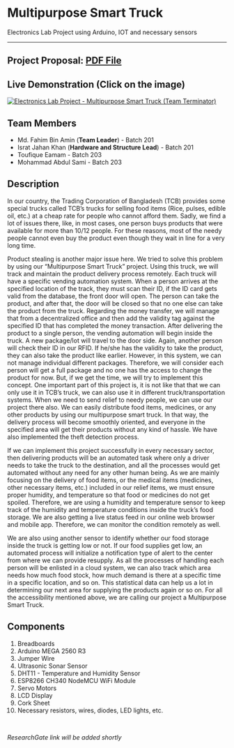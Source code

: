 # Multipurpose Smart Truck

Electronics Lab Project using Arduino, IOT and necessary sensors

-----

## Project Proposal: [PDF File](Project_Proposal.pdf)

## Live Demonstration (Click on the image)
[![Electronics Lab Project - Multipurpose Smart Truck (Team Terminator)](https://img.youtube.com/vi/jxQKOJerdgs/maxresdefault.jpg)](https://www.youtube.com/watch?v=jxQKOJerdgs) 


## Team Members

* Md. Fahim Bin Amin (**Team Leader**) - Batch 201
* Israt Jahan Khan (**Hardware and Structure Lead**) - Batch 201
* Toufique Eamam - Batch 203
* Mohammad Abdul Sami - Batch 203

## Description

In our country, the Trading Corporation of Bangladesh (TCB) provides some special trucks called TCB’s 
trucks for selling food items (Rice, pulses, edible oil, etc.) at a cheap rate for people who cannot afford 
them. Sadly, we find a lot of issues there, like, in most cases, one person buys products that were 
available for more than 10/12 people. For these reasons, most of the needy people cannot even buy 
the product even though they wait in line for a very long time. 

Product stealing is another major issue here. We tried to solve this problem by using our “Multipurpose Smart Truck” project. Using this truck,
we will track and maintain the product delivery process remotely. Each truck will have a specific 
vending automation system. When a person arrives at the specified location of the track, they must
scan their ID, if the ID card gets valid from the database, the front door will open. The person can take 
the product, and after that, the door will be closed so that no one else can take the product from the 
truck. Regarding the money transfer, we will manage that from a decentralized office and then add 
the validity tag against the specified ID that has completed the money transaction. 
After delivering the product to a single person, the vending automation will begin inside the truck. A new package/lot 
will travel to the door side. Again, another person will check their ID in our RFID. If he/she has the 
validity to take the product, they can also take the product like earlier. However, in this system, we 
can not manage individual different packages. Therefore, we will consider each person will get a full 
package and no one has the access to change the product for now. But, if we get the time, we will try 
to implement this concept. One important part of this project is, it is not like that that we can only use 
it in TCB’s truck, we can also use it in different truck/transportation systems. When we need to send 
relief to needy people, we can use our project there also. We can easily distribute food items, 
medicines, or any other products by using our multipurpose smart truck. In that way, the delivery 
process will become smoothly oriented, and everyone in the specified area will get their products
without any kind of hassle. We have also implemented the theft detection process. 

If we can implement this project successfully in every necessary sector, then delivering products will be an 
automated task where only a driver needs to take the truck to the destination, and all the processes 
would get automated without any need for any other human being. As we are mainly focusing on the 
delivery of food items, or the medical items (medicines, other necessary items, etc.) included in our 
relief items, we must ensure proper humidity, and temperature so that food or medicines do not get 
spoiled. Therefore, we are using a humidity and temperature sensor to keep track of the humidity and 
temperature conditions inside the truck’s food storage. We are also getting a live status feed in our 
online web browser and mobile app. Therefore, we can monitor the condition remotely as well. 

We are also using another sensor to identify whether our food storage inside the truck is getting low or 
not. If our food supplies get low, an automated process will initialize a notification type of alert to the 
center from where we can provide resupply. As all the processes of handling each person will be 
enlisted in a cloud system, we can also track which area needs how much food stock, how much 
demand is there at a specific time in a specific location, and so on. This statistical data can help us a 
lot in determining our next area for supplying the products again or so on. For all the accessibility 
mentioned above, we are calling our project a Multipurpose Smart Truck.


## Components
1. Breadboards
2. Arduino MEGA 2560 R3
3. Jumper Wire
4. Ultrasonic Sonar Sensor
5. DHT11 - Temperature and Humidity Sensor
6. ESP8266 CH340 NodeMCU WiFi Module
7. Servo Motors
8. LCD Display
9. Cork Sheet
10. Necessary resistors, wires, diodes, LED lights, etc.


<br>

*ResearchGate link will be added shortly*